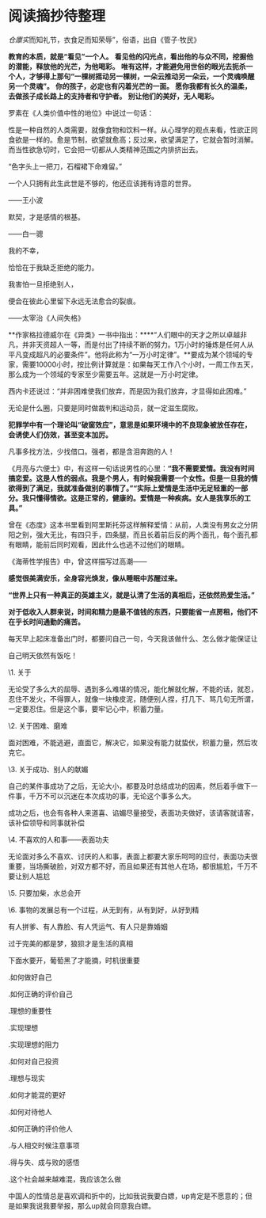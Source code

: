 # 阅读摘抄待整理



*仓廪实*而知礼节，衣食足而知荣辱”，俗语，出自《管子·牧民》





**教育的本质，就是“看见”一个人。**
 **看见他的闪光点，看出他的与众不同，挖掘他的潜能，释放他的光芒，为他喝彩。**
 **唯有这样，才能避免用世俗的眼光去扼杀一个人，才够得上那句“一棵树摇动另一棵树，一朵云推动另一朵云，一个灵魂唤醒另一个灵魂”。**
 **你的孩子，必定也有闪着光芒的一面。**
 **愿你我都有长久的温柔，去做孩子成长路上的支持者和守护者。**
 **别让他们的美好，无人喝彩。**

 

 

 

罗素在《人类价值中性的地位》中说过一句话：

性是一种自然的人类需要，就像食物和饮料一样。从心理学的观点来看，性欲正同食欲是一样的。愈是节制，欲望就愈高；反过来，欲望满足了，它就会暂时消解。而当性欲急切时，它会把一切都从人类精神范围之内排挤出去。 


“色字头上一把刀，石榴裙下命难留。”

 

 

一个人只拥有此生此世是不够的，他还应该拥有诗意的世界。

——王小波




默契，才是感情的根基。

——白一骢

 

 

 

我的不幸，

恰恰在于我缺乏拒绝的能力。




我害怕一旦拒绝别人，

便会在彼此心里留下永远无法愈合的裂痕。




——太宰治《人间失格》

 

 

 

 

 

 

 

 

 

 

 

**作家格拉德威尔在《异类》一书中指出：****“人们眼中的天才之所以卓越非凡，并非天资超人一等，而是付出了持续不断的努力。1万小时的锤炼是任何人从平凡变成超凡的必要条件”。他将此称为“一万小时定律”。**要成为某个领域的专家，需要10000小时，按比例计算就是：如果每天工作八个小时，一周工作五天，那么成为一个领域的专家至少需要五年。这就是一万小时定律。














西内卡还说过：“并非困难使我们放弃，而是因为我们放弃，才显得如此困难。”

 

 

 

 

 

 

 

 

 

无论是什么圈，只要是同时做裁判和运动员，就一定滋生腐败。

 

 

 

 

 

 

**犯罪学中有一个理论叫“破窗效应”，意思是如果环境中的不良现象被放任存在，会诱使人们仿效，甚至变本加厉。**

 

 

凡事多找方法，少找借口。强者，都是含泪奔跑的人！

 

 

《月亮与六便士》中，有这样一句话说男性的心里：**“我不需要爱情。我没有时间搞恋爱。这是人性的弱点。我是个男人，有时候我需要一个女性。但是一旦我的情欲得到了满足，我就准备做别的事情了。”“实际上爱情是生活中无足轻重的一部分。我只懂得情欲。这是正常的，健康的。爱情是一种疾病。女人是我享乐的工具。”**

 

 

 

曾在《态度》这本书里看到阿里斯托芬这样解释爱情：从前，人类没有男女之分阴阳之别，强大无比，有四只手，四条腿，而且长着前后反的两个面孔，每个面孔都有眼睛，能前后同时观看，因此什么也逃不过他们的眼睛。








《海蒂性学报告》中，曾这样描写过高潮——




**感觉很美满安乐，全身容光焕发，像从睡眠中苏醒过来。**

 

 

 

 

**“世界上只有一种真正的英雄主义，就是认清了生活的真相后，还依然热爱生活。”**

 

 

 

**对于低收入人群来说，时间和精力是最不值钱的东西，只要能省一点房租，他们不在乎长时间通勤的痛苦。**

 

 

 

 

 

每天早上起床准备出门时，都要问自己一句，今天我该做什么、怎么做才能保证让

自己明天依然有饭吃！

 

 

 

\1. 关于

无论受了多么大的屈辱、遇到多么难堪的情况，能化解就化解，不能的话，就忍，忍住不发火，不得罪人，就像一块橡皮泥，随便别人捏，打几下、骂几句无所谓，一定要忍住。但是这个事，要牢记心中，积蓄力量。

 

\2. 关于困难、磨难

面对困难，不能逃避，直面它，解决它，如果没有能力就蛰伏，积蓄力量，然后攻克它。

 

\3. 关于成功、别人的献媚

自己的某件事成功了之后，无论大小，都要及时总结成功的因素，然后着手做下一件事，千万不可以沉迷在本次成功的事，无论这个事多么大。

成功之后，也会有各种人来道喜、谄媚尽量接受，表面功夫做好，该请客就请客，该补偿领导和同事就补偿

 

\4. 不喜欢的人和事——表面功夫

无论面对多么不喜欢、讨厌的人和事，表面上都要大家乐呵呵的应付，表面功夫很重要，当场撕破脸，对双方都不好，而且如果还有其他人在场，都很尴尬，千万不要让别人尴尬

 

\5. 只要加柴，水总会开

 

\6. 事物的发展总有一个过程，从无到有，从有到好，从好到精

 

有人拼爹、有人靠脸、有人凭运气、有人只是靠婚姻

 

 

过于完美的都是梦，狼狈才是生活的真相

 

下面水要开，葡萄黑了才能摘，时机很重要

 

 

 

.如何做好自己

.如何正确的评价自己

.理想的重要性

.实现理想

.实现理想的阻力

.如何对自己投资

.理想与现实

.如何才能混的更好

.如何对待他人

.如何正确的评价他人

.与人相交时候注意事项

.得与失、成与败的感悟

.这个社会越来越难混，我应该怎么做





中国人的性情总是喜欢调和折中的，比如我说我要白嫖，up肯定是不愿意的；但是如果我说我要举报，那么up就会同意我白嫖。


































